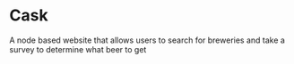 # Cask

A node based website that allows users to search for breweries and take a survey to determine what beer to get

